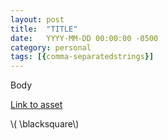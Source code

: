 ```yaml
---
layout: post
title:  "TITLE"
date:   YYYY-MM-DD 00:00:00 -0500
category: personal 
tags: [{comma-separatedstrings}] 
---
```



Body

[Link to asset]({{site.url}}/assets/myfile.pdf)

\\( \blacksquare\\)  


